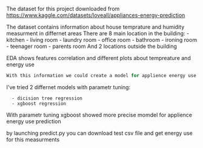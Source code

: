 The dataset for this project downloaded from https://www.kaggle.com/datasets/loveall/appliances-energy-prediction

The dataset contains information about house temprature and humidity measurment in differnet areas
There are 8 main location in the building:
    - kitchen
    - living room
    - laundry room
    - office room
    - bathroom
    - ironing room
    - teenager room
    - parents room
And 2 locations outside the building

EDA shows features correlation and different plots about tempreature and energy use


```python
With this information we could create a model for applience energy use prediction in the building
```

I've tried 2 differnet models with parametr tuning:
      
      - dicision tree regression
      - xgboost regression
      
With parametr tuning xgboost showed more precise momdel for applience energy use prediction

by launching predict.py you can download test csv file and get energy use for this measurments

